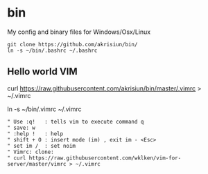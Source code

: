 # bin

My config and binary files for Windows/Osx/Linux

```
git clone https://github.com/akrisiun/bin/
ln -s ~/bin/.bashrc ~/.bashrc
```

## Hello world VIM

curl https://raw.githubusercontent.com/akrisiun/bin/master/.vimrc > ~/.vimrc

ln -s ~/bin/.vimrc ~/.vimrc
```
" Use :q!   : tells vim to execute command q 
" save: w 
" :help !   : help 
" shift + O : insert mode (im) , exit im - <Esc>
" set im /  : set noim
" Vimrc: clone:
" curl https://raw.githubusercontent.com/wklken/vim-for-server/master/vimrc > ~/.vimrc
```
